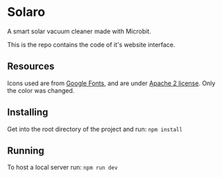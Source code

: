 # Solaro
A smart solar vacuum cleaner made with Microbit.

This is the repo contains the code of it's website interface.

## Resources
Icons used are from [Google Fonts](https://fonts.google.com/icons), and are under [Apache 2 license](./LICENSE).
Only the color was changed.

## Installing
Get into the root directory of the project and run:
```npm install```
## Running
To host a local server run:
```npm run dev```